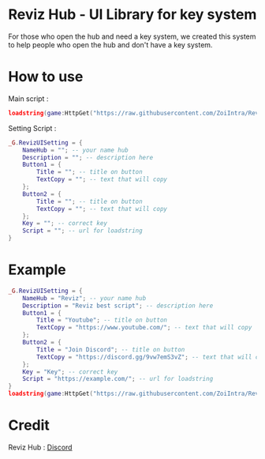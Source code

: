 # Reviz Hub - UI Library for key system
For those who open the hub and need a key system, we created this system to help people who open the hub and don't have a key system.
# How to use
Main script :
```lua
loadstring(game:HttpGet("https://raw.githubusercontent.com/ZoiIntra/RevizKeyUILibrary/main/main.lua"))()
```
Setting Script :
```lua
_G.RevizUISetting = {
    NameHub = ""; -- your name hub
    Description = ""; -- description here
    Button1 = {
        Title = ""; -- title on button
        TextCopy = ""; -- text that will copy
    };
    Button2 = {
        Title = ""; -- title on button
        TextCopy = ""; -- text that will copy
    };
    Key = ""; -- correct key
    Script = ""; -- url for loadstring
}
```
# Example
```lua
_G.RevizUISetting = {
    NameHub = "Reviz"; -- your name hub
    Description = "Reviz best script"; -- description here
    Button1 = {
        Title = "Youtube"; -- title on button
        TextCopy = "https://www.youtube.com/"; -- text that will copy
    };
    Button2 = {
        Title = "Join Discord"; -- title on button
        TextCopy = "https://discord.gg/9vw7emS3vZ"; -- text that will copy
    };
    Key = "Key"; -- correct key
    Script = "https://example.com/"; -- url for loadstring
}
loadstring(game:HttpGet("https://raw.githubusercontent.com/ZoiIntra/RevizKeyUILibrary/main/main.lua"))()
```
# Credit
Reviz Hub : [Discord](https://discord.gg/9vw7emS3vZ)
